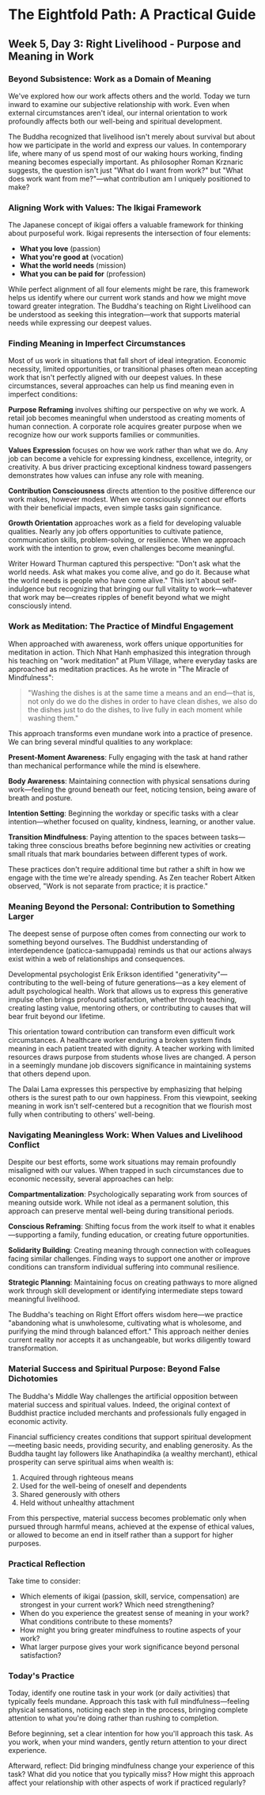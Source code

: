 # The Eightfold Path: A Practical Guide
## Week 5, Day 3: Right Livelihood - Purpose and Meaning in Work

### Beyond Subsistence: Work as a Domain of Meaning

We've explored how our work affects others and the world. Today we turn inward to examine our subjective relationship with work. Even when external circumstances aren't ideal, our internal orientation to work profoundly affects both our well-being and spiritual development.

The Buddha recognized that livelihood isn't merely about survival but about how we participate in the world and express our values. In contemporary life, where many of us spend most of our waking hours working, finding meaning becomes especially important. As philosopher Roman Krznaric suggests, the question isn't just "What do I want from work?" but "What does work want from me?"—what contribution am I uniquely positioned to make?

### Aligning Work with Values: The Ikigai Framework

The Japanese concept of ikigai offers a valuable framework for thinking about purposeful work. Ikigai represents the intersection of four elements:

- **What you love** (passion)
- **What you're good at** (vocation)
- **What the world needs** (mission)
- **What you can be paid for** (profession)

While perfect alignment of all four elements might be rare, this framework helps us identify where our current work stands and how we might move toward greater integration. The Buddha's teaching on Right Livelihood can be understood as seeking this integration—work that supports material needs while expressing our deepest values.

### Finding Meaning in Imperfect Circumstances

Most of us work in situations that fall short of ideal integration. Economic necessity, limited opportunities, or transitional phases often mean accepting work that isn't perfectly aligned with our deepest values. In these circumstances, several approaches can help us find meaning even in imperfect conditions:

**Purpose Reframing** involves shifting our perspective on why we work. A retail job becomes meaningful when understood as creating moments of human connection. A corporate role acquires greater purpose when we recognize how our work supports families or communities.

**Values Expression** focuses on how we work rather than what we do. Any job can become a vehicle for expressing kindness, excellence, integrity, or creativity. A bus driver practicing exceptional kindness toward passengers demonstrates how values can infuse any role with meaning.

**Contribution Consciousness** directs attention to the positive difference our work makes, however modest. When we consciously connect our efforts with their beneficial impacts, even simple tasks gain significance.

**Growth Orientation** approaches work as a field for developing valuable qualities. Nearly any job offers opportunities to cultivate patience, communication skills, problem-solving, or resilience. When we approach work with the intention to grow, even challenges become meaningful.

Writer Howard Thurman captured this perspective: "Don't ask what the world needs. Ask what makes you come alive, and go do it. Because what the world needs is people who have come alive." This isn't about self-indulgence but recognizing that bringing our full vitality to work—whatever that work may be—creates ripples of benefit beyond what we might consciously intend.

### Work as Meditation: The Practice of Mindful Engagement

When approached with awareness, work offers unique opportunities for meditation in action. Thich Nhat Hanh emphasized this integration through his teaching on "work meditation" at Plum Village, where everyday tasks are approached as meditation practices. As he wrote in "The Miracle of Mindfulness":

>"Washing the dishes is at the same time a means and an end—that is, not only do we do the dishes in order to have clean dishes, we also do the dishes just to do the dishes, to live fully in each moment while washing them."

This approach transforms even mundane work into a practice of presence. We can bring several mindful qualities to any workplace:

**Present-Moment Awareness**: Fully engaging with the task at hand rather than mechanical performance while the mind is elsewhere.

**Body Awareness**: Maintaining connection with physical sensations during work—feeling the ground beneath our feet, noticing tension, being aware of breath and posture.

**Intention Setting**: Beginning the workday or specific tasks with a clear intention—whether focused on quality, kindness, learning, or another value.

**Transition Mindfulness**: Paying attention to the spaces between tasks—taking three conscious breaths before beginning new activities or creating small rituals that mark boundaries between different types of work.

These practices don't require additional time but rather a shift in how we engage with the time we're already spending. As Zen teacher Robert Aitken observed, "Work is not separate from practice; it is practice."

### Meaning Beyond the Personal: Contribution to Something Larger

The deepest sense of purpose often comes from connecting our work to something beyond ourselves. The Buddhist understanding of interdependence (paticca-samuppada) reminds us that our actions always exist within a web of relationships and consequences.

Developmental psychologist Erik Erikson identified "generativity"—contributing to the well-being of future generations—as a key element of adult psychological health. Work that allows us to express this generative impulse often brings profound satisfaction, whether through teaching, creating lasting value, mentoring others, or contributing to causes that will bear fruit beyond our lifetime.

This orientation toward contribution can transform even difficult work circumstances. A healthcare worker enduring a broken system finds meaning in each patient treated with dignity. A teacher working with limited resources draws purpose from students whose lives are changed. A person in a seemingly mundane job discovers significance in maintaining systems that others depend upon.

The Dalai Lama expresses this perspective by emphasizing that helping others is the surest path to our own happiness. From this viewpoint, seeking meaning in work isn't self-centered but a recognition that we flourish most fully when contributing to others' well-being.

### Navigating Meaningless Work: When Values and Livelihood Conflict

Despite our best efforts, some work situations may remain profoundly misaligned with our values. When trapped in such circumstances due to economic necessity, several approaches can help:

**Compartmentalization**: Psychologically separating work from sources of meaning outside work. While not ideal as a permanent solution, this approach can preserve mental well-being during transitional periods.

**Conscious Reframing**: Shifting focus from the work itself to what it enables—supporting a family, funding education, or creating future opportunities.

**Solidarity Building**: Creating meaning through connection with colleagues facing similar challenges. Finding ways to support one another or improve conditions can transform individual suffering into communal resilience.

**Strategic Planning**: Maintaining focus on creating pathways to more aligned work through skill development or identifying intermediate steps toward meaningful livelihood.

The Buddha's teaching on Right Effort offers wisdom here—we practice "abandoning what is unwholesome, cultivating what is wholesome, and purifying the mind through balanced effort." This approach neither denies current reality nor accepts it as unchangeable, but works diligently toward transformation.

### Material Success and Spiritual Purpose: Beyond False Dichotomies

The Buddha's Middle Way challenges the artificial opposition between material success and spiritual values. Indeed, the original context of Buddhist practice included merchants and professionals fully engaged in economic activity.

Financial sufficiency creates conditions that support spiritual development—meeting basic needs, providing security, and enabling generosity. As the Buddha taught lay followers like Anathapindika (a wealthy merchant), ethical prosperity can serve spiritual aims when wealth is:

1. Acquired through righteous means
2. Used for the well-being of oneself and dependents
3. Shared generously with others
4. Held without unhealthy attachment

From this perspective, material success becomes problematic only when pursued through harmful means, achieved at the expense of ethical values, or allowed to become an end in itself rather than a support for higher purposes.

### Practical Reflection

Take time to consider:
- Which elements of ikigai (passion, skill, service, compensation) are strongest in your current work? Which need strengthening?
- When do you experience the greatest sense of meaning in your work? What conditions contribute to these moments?
- How might you bring greater mindfulness to routine aspects of your work?
- What larger purpose gives your work significance beyond personal satisfaction?

### Today's Practice

Today, identify one routine task in your work (or daily activities) that typically feels mundane. Approach this task with full mindfulness—feeling physical sensations, noticing each step in the process, bringing complete attention to what you're doing rather than rushing to completion.

Before beginning, set a clear intention for how you'll approach this task. As you work, when your mind wanders, gently return attention to your direct experience.

Afterward, reflect: Did bringing mindfulness change your experience of this task? What did you notice that you typically miss? How might this approach affect your relationship with other aspects of work if practiced regularly?

